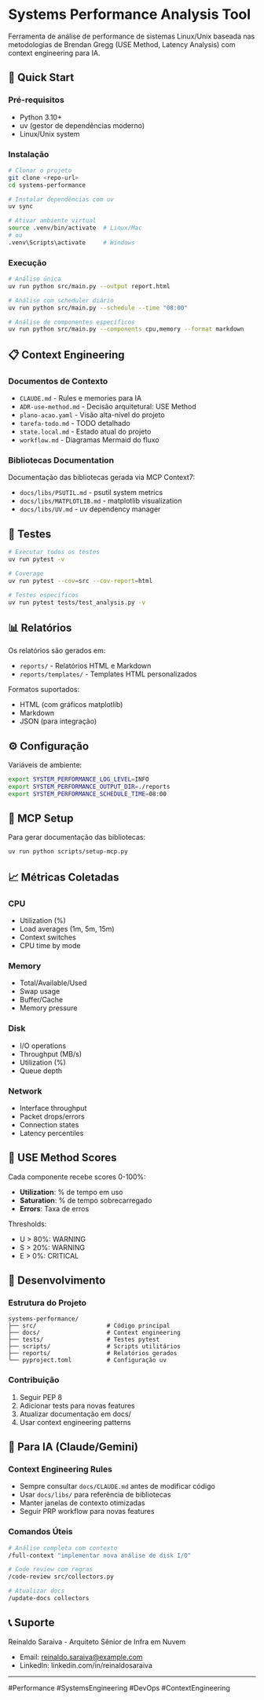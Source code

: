 # Systems Performance Analysis Tool

Ferramenta de análise de performance de sistemas Linux/Unix baseada nas metodologias de Brendan Gregg (USE Method, Latency Analysis) com context engineering para IA.

## 🚀 Quick Start

### Pré-requisitos
- Python 3.10+
- uv (gestor de dependências moderno)
- Linux/Unix system

### Instalação
```bash
# Clonar o projeto
git clone <repo-url>
cd systems-performance

# Instalar dependências com uv
uv sync

# Ativar ambiente virtual
source .venv/bin/activate  # Linux/Mac
# ou
.venv\Scripts\activate     # Windows
```

### Execução
```bash
# Análise única
uv run python src/main.py --output report.html

# Análise com scheduler diário
uv run python src/main.py --schedule --time "08:00"

# Análise de componentes específicos
uv run python src/main.py --components cpu,memory --format markdown
```

## 📋 Context Engineering

### Documentos de Contexto
- `CLAUDE.md` - Rules e memories para IA
- `ADR-use-method.md` - Decisão arquitetural: USE Method
- `plano-acao.yaml` - Visão alta-nível do projeto
- `tarefa-todo.md` - TODO detalhado
- `state.local.md` - Estado atual do projeto
- `workflow.md` - Diagramas Mermaid do fluxo

### Bibliotecas Documentation
Documentação das bibliotecas gerada via MCP Context7:
- `docs/libs/PSUTIL.md` - psutil system metrics
- `docs/libs/MATPLOTLIB.md` - matplotlib visualization
- `docs/libs/UV.md` - uv dependency manager

## 🧪 Testes

```bash
# Executar todos os testes
uv run pytest -v

# Coverage
uv run pytest --cov=src --cov-report=html

# Testes específicos
uv run pytest tests/test_analysis.py -v
```

## 📊 Relatórios

Os relatórios são gerados em:
- `reports/` - Relatórios HTML e Markdown
- `reports/templates/` - Templates HTML personalizados

Formatos suportados:
- HTML (com gráficos matplotlib)
- Markdown
- JSON (para integração)

## ⚙️ Configuração

Variáveis de ambiente:
```bash
export SYSTEM_PERFORMANCE_LOG_LEVEL=INFO
export SYSTEM_PERFORMANCE_OUTPUT_DIR=./reports
export SYSTEM_PERFORMANCE_SCHEDULE_TIME=08:00
```

## 🔧 MCP Setup

Para gerar documentação das bibliotecas:
```bash
uv run python scripts/setup-mcp.py
```

## 📈 Métricas Coletadas

### CPU
- Utilization (%)
- Load averages (1m, 5m, 15m)
- Context switches
- CPU time by mode

### Memory
- Total/Available/Used
- Swap usage
- Buffer/Cache
- Memory pressure

### Disk
- I/O operations
- Throughput (MB/s)
- Utilization (%)
- Queue depth

### Network
- Interface throughput
- Packet drops/errors
- Connection states
- Latency percentiles

## 🎯 USE Method Scores

Cada componente recebe scores 0-100%:
- **Utilization**: % de tempo em uso
- **Saturation**: % de tempo sobrecarregado
- **Errors**: Taxa de erros

Thresholds:
- U > 80%: WARNING
- S > 20%: WARNING
- E > 0%: CRITICAL

## 📝 Desenvolvimento

### Estrutura do Projeto
```
systems-performance/
├── src/                    # Código principal
├── docs/                   # Context engineering
├── tests/                  # Testes pytest
├── scripts/                # Scripts utilitários
├── reports/                # Relatórios gerados
└── pyproject.toml          # Configuração uv
```

### Contribuição
1. Seguir PEP 8
2. Adicionar tests para novas features
3. Atualizar documentação em docs/
4. Usar context engineering patterns

## 🤖 Para IA (Claude/Gemini)

### Context Engineering Rules
- Sempre consultar `docs/CLAUDE.md` antes de modificar código
- Usar `docs/libs/` para referência de bibliotecas
- Manter janelas de contexto otimizadas
- Seguir PRP workflow para novas features

### Comandos Úteis
```bash
# Análise completa com contexto
/full-context "implementar nova análise de disk I/O"

# Code review com regras
/code-review src/collectors.py

# Atualizar docs
/update-docs collectors
```

## 📞 Suporte

Reinaldo Saraiva - Arquiteto Sênior de Infra em Nuvem
- Email: reinaldo.saraiva@example.com
- LinkedIn: linkedin.com/in/reinaldosaraiva

---

#Performance #SystemsEngineering #DevOps #ContextEngineering